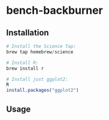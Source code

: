 # bench-backburner

## Installation

``` r
# Install the Science Tap:
brew tap homebrew/science

# Install R:
brew install r

# Install just ggplot2:
R
install.packages("ggplot2")
```

## Usage

